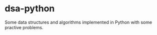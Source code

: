 # dsa-python

Some data structures and algorithms implemented in Python with some practive problems.
